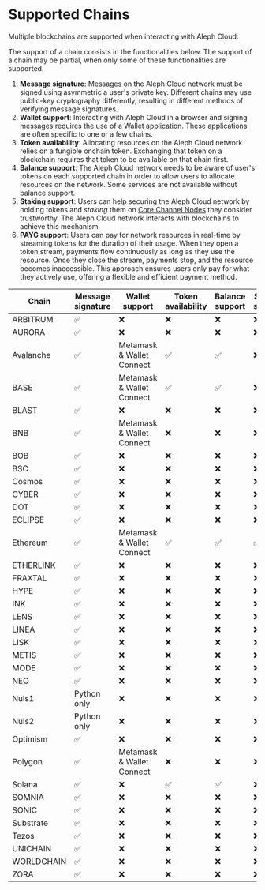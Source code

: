 # Supported Chains

Multiple blockchains are supported when interacting with Aleph Cloud.

The support of a chain consists in the functionalities below.
The support of a chain may be partial, when only some of these
functionalities are supported.

1. **Message signature**:
   Messages on the Aleph Cloud network must be signed using asymmetric a user's private key.
   Different chains may use public-key cryptography differently, resulting in different methods
   of verifying message signatures.
2. **Wallet support**:
   Interacting with Aleph Cloud in a browser and signing messages requires the use of a Wallet application.
   These applications are often specific to one or a few chains.
3. **Token availability**:
   Allocating resources on the Aleph Cloud network relies on a fungible onchain token.
   Exchanging that token on a blockchain requires that token to be available on that chain first.
4. **Balance support**:
   The Aleph Cloud network needs to be aware of user's tokens on each supported chain in order to allow
   users to allocate resources on the network. Some services are not available without balance support.
5. **Staking support**:
   Users can help securing the Aleph Cloud network by holding tokens and _staking_ them on
   [Core Channel Nodes](/nodes/core/introduction/) they consider trustworthy. The Aleph Cloud network
   interacts with blockchains to achieve this mechanism.
6. **PAYG support**:
   Users can pay for network resources in real-time by streaming tokens for the duration of their usage. When they open
   a token stream, payments flow continuously as long as they use the resource. Once they close the stream, payments
   stop, and the resource becomes inaccessible. This approach ensures users only pay for what they actively use,
   offering a flexible and efficient payment method.

| Chain      | Message signature | Wallet support            | Token availability | Balance support | Staking support | PAYG |
|------------|------------------|---------------------------|--------------------|------------------|------------------|------|
| ARBITRUM   | ✅      | ❌                        | ❌                 | ❌               | ❌               | ❌    |
| AURORA     | ✅      | ❌                        | ❌                 | ❌               | ❌               | ❌    |
| Avalanche  | ✅                | Metamask & Wallet Connect | ✅                 | ✅               | ❌               | ✅    |
| BASE       | ✅                | Metamask & Wallet Connect | ✅                 | ✅               | ❌               | ✅    |
| BLAST      | ✅      | ❌                        | ❌                 | ❌               | ❌               | ❌    |
| BNB        | ✅                | Metamask & Wallet Connect | ❌                 | ❌               | ❌               | ❌    |
| BOB        | ✅      | ❌                        | ❌                 | ❌               | ❌               | ❌    |
| BSC        | ✅      | ❌                        | ❌                 | ❌               | ❌               | ❌    |
| Cosmos     | ✅                | ❌                        | ❌                 | ❌               | ❌               | ❌    |
| CYBER      | ✅      | ❌                        | ❌                 | ❌               | ❌               | ❌    |
| DOT        | ✅      | ❌                        | ❌                 | ❌               | ❌               | ❌    |
| ECLIPSE    | ✅      | ❌                        | ❌                 | ❌               | ❌               | ❌    |
| Ethereum   | ✅                | Metamask & Wallet Connect | ✅                 | ✅               | ✅               | ❌    |
| ETHERLINK  | ✅      | ❌                        | ❌                 | ❌               | ❌               | ❌    |
| FRAXTAL    | ✅      | ❌                        | ❌                 | ❌               | ❌               | ❌    |
| HYPE       | ✅      | ❌                        | ❌                 | ❌               | ❌               | ❌    |
| INK        | ✅      | ❌                        | ❌                 | ❌               | ❌               | ❌    |
| LENS       | ✅      | ❌                        | ❌                 | ❌               | ❌               | ❌    |
| LINEA      | ✅      | ❌                        | ❌                 | ❌               | ❌               | ❌    |
| LISK       | ✅      | ❌                        | ❌                 | ❌               | ❌               | ❌    |
| METIS      | ✅      | ❌                        | ❌                 | ❌               | ❌               | ❌    |
| MODE       | ✅      | ❌                        | ❌                 | ❌               | ❌               | ❌    |
| NEO        | ✅      | ❌                        | ❌                 | ❌               | ❌               | ❌    |
| Nuls1      | Python only      | ❌                        | ❌                 | ❌               | ❌               | ❌    |
| Nuls2      | Python only      | ❌                        | ❌                 | ❌               | ❌               | ❌    |
| Optimism   | ✅                | ❌                        | ❌                 | ❌               | ❌               | ❌    |
| Polygon    | ✅                | Metamask & Wallet Connect | ❌                 | ❌               | ❌               | ❌    |
| Solana     | ✅                | ❌                        | ✅                 | ✅               | ❌               | ❌    |
| SOMNIA     | ✅                | ❌                        | ❌                 | ❌               | ❌               | ❌    |
| SONIC      | ✅                | ❌                        | ❌                 | ❌               | ❌               | ❌    |
| Substrate  | ✅                | ❌                        | ❌                 | ❌               | ❌               | ❌    |
| Tezos      | ✅                | ❌                        | ❌                 | ❌               | ❌               | ❌    |
| UNICHAIN   | ✅                | ❌                        | ❌                 | ❌               | ❌               | ❌    |
| WORLDCHAIN | ✅                | ❌                        | ❌                 | ❌               | ❌               | ❌    |
| ZORA       | ✅       | ❌                        | ❌                 | ❌               | ❌               | ❌    |
